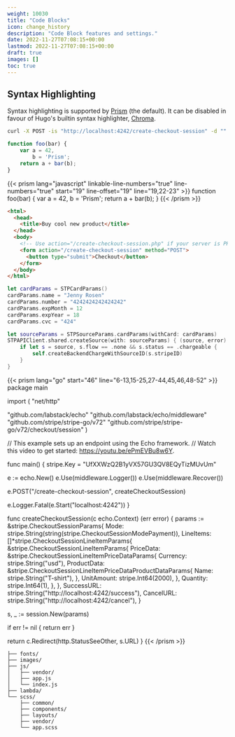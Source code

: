 ```yaml
---
weight: 10030
title: "Code Blocks"
icon: change_history
description: "Code Block features and settings."
date: 2022-11-27T07:08:15+00:00
lastmod: 2022-11-27T07:08:15+00:00
draft: true
images: []
toc: true
---
```


## Syntax Highlighting

Syntax highlighting is supported by [Prism](https://prismjs.com/index.html) (the default). It can be disabled in favour of Hugo's builtin syntax highlighter, [Chroma](https://github.com/alecthomas/chroma).

```bash
curl -X POST -is "http://localhost:4242/create-checkout-session" -d ""
```

```javascript {linenos=inline,linenostart=19,hl_lines=[1,"4-5"],anchorlinenos=true}
function foo(bar) {
    var a = 42,
        b = 'Prism';
    return a + bar(b);
}
```

{{< prism lang="javascript" linkable-line-numbers="true" line-numbers="true" start="19" line-offset="19" line="19,22-23" >}}
function foo(bar) {
    var a = 42,
        b = 'Prism';
    return a + bar(b);
}
{{< /prism >}}

```html
<html>
  <head>
    <title>Buy cool new product</title>
  </head>
  <body>
    <!-- Use action="/create-checkout-session.php" if your server is PHP based. -->
    <form action="/create-checkout-session" method="POST">
      <button type="submit">Checkout</button>
    </form>
  </body>
</html>
```

```swift
let cardParams = STPCardParams()
cardParams.name = "Jenny Rosen"
cardParams.number = "4242424242424242"
cardParams.expMonth = 12
cardParams.expYear = 18
cardParams.cvc = "424"

let sourceParams = STPSourceParams.cardParams(withCard: cardParams)
STPAPIClient.shared.createSource(with: sourceParams) { (source, error) in
    if let s = source, s.flow == .none && s.status == .chargeable {
        self.createBackendChargeWithSourceID(s.stripeID)
    }
}
```

{{< prism lang="go" start="46" line="6-13,15-25,27-44,45,46,48-52" >}}
package main

import (
  "net/http"

  "github.com/labstack/echo"
  "github.com/labstack/echo/middleware"
  "github.com/stripe/stripe-go/v72"
  "github.com/stripe/stripe-go/v72/checkout/session"
)

// This example sets up an endpoint using the Echo framework.
// Watch this video to get started: https://youtu.be/ePmEVBu8w6Y.

func main() {
  stripe.Key = "UfXXWzQ2B1yVX57GU3QV8EQyTizMUvUm"

  e := echo.New()
  e.Use(middleware.Logger())
  e.Use(middleware.Recover())

  e.POST("/create-checkout-session", createCheckoutSession)

  e.Logger.Fatal(e.Start("localhost:4242"))
}

func createCheckoutSession(c echo.Context) (err error) {
  params := &stripe.CheckoutSessionParams{
    Mode: stripe.String(string(stripe.CheckoutSessionModePayment)),
    LineItems: []*stripe.CheckoutSessionLineItemParams{
      &stripe.CheckoutSessionLineItemParams{
        PriceData: &stripe.CheckoutSessionLineItemPriceDataParams{
          Currency: stripe.String("usd"),
          ProductData: &stripe.CheckoutSessionLineItemPriceDataProductDataParams{
            Name: stripe.String("T-shirt"),
          },
          UnitAmount: stripe.Int64(2000),
        },
        Quantity: stripe.Int64(1),
      },
    },
    SuccessURL: stripe.String("http://localhost:4242/success"),
    CancelURL:  stripe.String("http://localhost:4242/cancel"),
  }

  s, _ := session.New(params)

  if err != nil {
    return err
  }

  return c.Redirect(http.StatusSeeOther, s.URL)
}
{{< /prism >}}

```treeview
├── fonts/
├── images/
├── js/
│   ├── vendor/
│   ├── app.js
│   └── index.js
├── lambda/
└── scss/
    ├── common/
    ├── components/
    ├── layouts/
    ├── vendor/
    └── app.scss
```